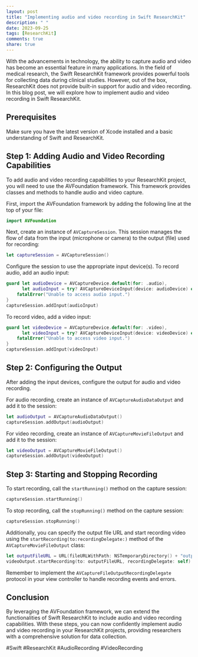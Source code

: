 ```yaml
---
layout: post
title: "Implementing audio and video recording in Swift ResearchKit"
description: " "
date: 2023-09-25
tags: [ResearchKit]
comments: true
share: true
---
```


With the advancements in technology, the ability to capture audio and video has become an essential feature in many applications. In the field of medical research, the Swift ResearchKit framework provides powerful tools for collecting data during clinical studies. However, out of the box, ResearchKit does not provide built-in support for audio and video recording. In this blog post, we will explore how to implement audio and video recording in Swift ResearchKit.

## Prerequisites
Make sure you have the latest version of Xcode installed and a basic understanding of Swift and ResearchKit.

## Step 1: Adding Audio and Video Recording Capabilities
To add audio and video recording capabilities to your ResearchKit project, you will need to use the AVFoundation framework. This framework provides classes and methods to handle audio and video capture.

First, import the AVFoundation framework by adding the following line at the top of your file:  
```swift
import AVFoundation
```

Next, create an instance of `AVCaptureSession`. This session manages the flow of data from the input (microphone or camera) to the output (file) used for recording:
```swift
let captureSession = AVCaptureSession()
```

Configure the session to use the appropriate input device(s). To record audio, add an audio input:
```swift
guard let audioDevice = AVCaptureDevice.default(for: .audio),
      let audioInput = try? AVCaptureDeviceInput(device: audioDevice) else {
    fatalError("Unable to access audio input.")
}
captureSession.addInput(audioInput)
```

To record video, add a video input:
```swift
guard let videoDevice = AVCaptureDevice.default(for: .video),
      let videoInput = try? AVCaptureDeviceInput(device: videoDevice) else {
    fatalError("Unable to access video input.")
}
captureSession.addInput(videoInput)
```

## Step 2: Configuring the Output
After adding the input devices, configure the output for audio and video recording.

For audio recording, create an instance of `AVCaptureAudioDataOutput` and add it to the session:
```swift
let audioOutput = AVCaptureAudioDataOutput()
captureSession.addOutput(audioOutput)
```

For video recording, create an instance of `AVCaptureMovieFileOutput` and add it to the session:
```swift
let videoOutput = AVCaptureMovieFileOutput()
captureSession.addOutput(videoOutput)
```

## Step 3: Starting and Stopping Recording
To start recording, call the `startRunning()` method on the capture session:
```swift
captureSession.startRunning()
```

To stop recording, call the `stopRunning()` method on the capture session:
```swift
captureSession.stopRunning()
```

Additionally, you can specify the output file URL and start recording video using the `startRecording(to:recordingDelegate:)` method of the `AVCaptureMovieFileOutput` class:
```swift
let outputFileURL = URL(fileURLWithPath: NSTemporaryDirectory() + "output.mov")
videoOutput.startRecording(to: outputFileURL, recordingDelegate: self)
```

Remember to implement the `AVCaptureFileOutputRecordingDelegate` protocol in your view controller to handle recording events and errors.

## Conclusion
By leveraging the AVFoundation framework, we can extend the functionalities of Swift ResearchKit to include audio and video recording capabilities. With these steps, you can now confidently implement audio and video recording in your ResearchKit projects, providing researchers with a comprehensive solution for data collection.

#Swift #ResearchKit #AudioRecording #VideoRecording